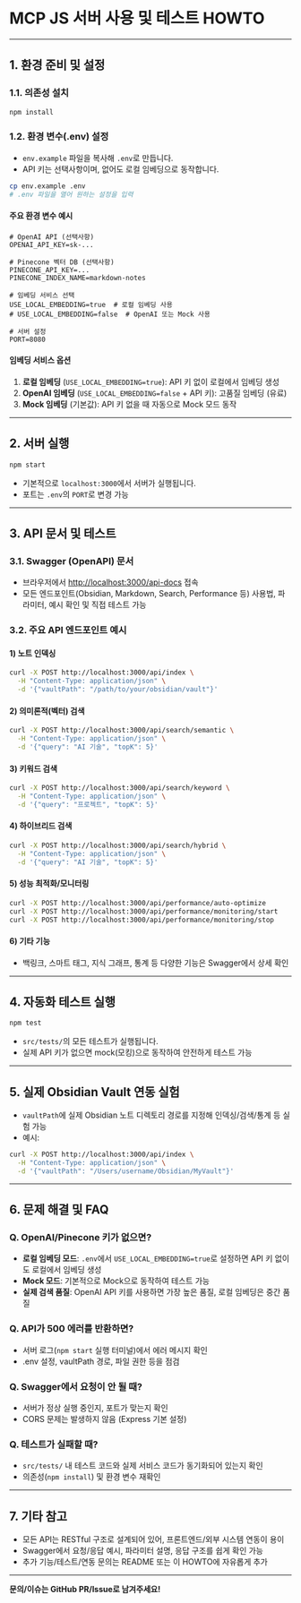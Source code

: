 # MCP JS 서버 사용 및 테스트 HOWTO

---

## 1. 환경 준비 및 설정

### 1.1. 의존성 설치
```sh
npm install
```

### 1.2. 환경 변수(.env) 설정
- `env.example` 파일을 복사해 `.env`로 만듭니다.
- API 키는 선택사항이며, 없어도 로컬 임베딩으로 동작합니다.

```sh
cp env.example .env
# .env 파일을 열어 원하는 설정을 입력
```

#### 주요 환경 변수 예시
```
# OpenAI API (선택사항)
OPENAI_API_KEY=sk-...

# Pinecone 벡터 DB (선택사항)
PINECONE_API_KEY=...
PINECONE_INDEX_NAME=markdown-notes

# 임베딩 서비스 선택
USE_LOCAL_EMBEDDING=true  # 로컬 임베딩 사용
# USE_LOCAL_EMBEDDING=false  # OpenAI 또는 Mock 사용

# 서버 설정
PORT=8080
```

#### 임베딩 서비스 옵션
1. **로컬 임베딩** (`USE_LOCAL_EMBEDDING=true`): API 키 없이 로컬에서 임베딩 생성
2. **OpenAI 임베딩** (`USE_LOCAL_EMBEDDING=false` + API 키): 고품질 임베딩 (유료)
3. **Mock 임베딩** (기본값): API 키 없을 때 자동으로 Mock 모드 동작

---

## 2. 서버 실행
```sh
npm start
```
- 기본적으로 `localhost:3000`에서 서버가 실행됩니다.
- 포트는 `.env`의 `PORT`로 변경 가능

---

## 3. API 문서 및 테스트

### 3.1. Swagger (OpenAPI) 문서
- 브라우저에서 [http://localhost:3000/api-docs](http://localhost:3000/api-docs) 접속
- 모든 엔드포인트(Obsidian, Markdown, Search, Performance 등) 사용법, 파라미터, 예시 확인 및 직접 테스트 가능

### 3.2. 주요 API 엔드포인트 예시

#### 1) 노트 인덱싱
```sh
curl -X POST http://localhost:3000/api/index \
  -H "Content-Type: application/json" \
  -d '{"vaultPath": "/path/to/your/obsidian/vault"}'
```

#### 2) 의미론적(벡터) 검색
```sh
curl -X POST http://localhost:3000/api/search/semantic \
  -H "Content-Type: application/json" \
  -d '{"query": "AI 기술", "topK": 5}'
```

#### 3) 키워드 검색
```sh
curl -X POST http://localhost:3000/api/search/keyword \
  -H "Content-Type: application/json" \
  -d '{"query": "프로젝트", "topK": 5}'
```

#### 4) 하이브리드 검색
```sh
curl -X POST http://localhost:3000/api/search/hybrid \
  -H "Content-Type: application/json" \
  -d '{"query": "AI 기술", "topK": 5}'
```

#### 5) 성능 최적화/모니터링
```sh
curl -X POST http://localhost:3000/api/performance/auto-optimize
curl -X POST http://localhost:3000/api/performance/monitoring/start
curl -X POST http://localhost:3000/api/performance/monitoring/stop
```

#### 6) 기타 기능
- 백링크, 스마트 태그, 지식 그래프, 통계 등 다양한 기능은 Swagger에서 상세 확인

---

## 4. 자동화 테스트 실행
```sh
npm test
```
- `src/tests/`의 모든 테스트가 실행됩니다.
- 실제 API 키가 없으면 mock(모킹)으로 동작하여 안전하게 테스트 가능

---

## 5. 실제 Obsidian Vault 연동 실험
- `vaultPath`에 실제 Obsidian 노트 디렉토리 경로를 지정해 인덱싱/검색/통계 등 실험 가능
- 예시:
```sh
curl -X POST http://localhost:3000/api/index \
  -H "Content-Type: application/json" \
  -d '{"vaultPath": "/Users/username/Obsidian/MyVault"}'
```

---

## 6. 문제 해결 및 FAQ

### Q. OpenAI/Pinecone 키가 없으면?
- **로컬 임베딩 모드**: `.env`에서 `USE_LOCAL_EMBEDDING=true`로 설정하면 API 키 없이도 로컬에서 임베딩 생성
- **Mock 모드**: 기본적으로 Mock으로 동작하여 테스트 가능
- **실제 검색 품질**: OpenAI API 키를 사용하면 가장 높은 품질, 로컬 임베딩은 중간 품질

### Q. API가 500 에러를 반환하면?
- 서버 로그(`npm start` 실행 터미널)에서 에러 메시지 확인
- .env 설정, vaultPath 경로, 파일 권한 등을 점검

### Q. Swagger에서 요청이 안 될 때?
- 서버가 정상 실행 중인지, 포트가 맞는지 확인
- CORS 문제는 발생하지 않음 (Express 기본 설정)

### Q. 테스트가 실패할 때?
- `src/tests/` 내 테스트 코드와 실제 서비스 코드가 동기화되어 있는지 확인
- 의존성(`npm install`) 및 환경 변수 재확인

---

## 7. 기타 참고
- 모든 API는 RESTful 구조로 설계되어 있어, 프론트엔드/외부 시스템 연동이 용이
- Swagger에서 요청/응답 예시, 파라미터 설명, 응답 구조를 쉽게 확인 가능
- 추가 기능/테스트/연동 문의는 README 또는 이 HOWTO에 자유롭게 추가

---

**문의/이슈는 GitHub PR/Issue로 남겨주세요!** 